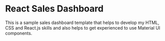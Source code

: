 # React Sales Dashboard
This is a sample sales dashboard template that helps to develop my HTML, CSS and React.js skills and also helps to get experienced to use Material UI components.
